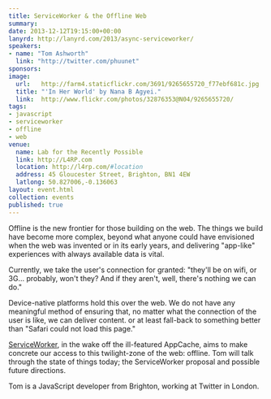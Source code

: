 ```yaml
---
title: ServiceWorker & the Offline Web
summary:
date: 2013-12-12T19:15:00+00:00
lanyrd: http://lanyrd.com/2013/async-serviceworker/
speakers:
- name: "Tom Ashworth"
  link: "http://twitter.com/phuunet"
sponsors:
image:
  url:   http://farm4.staticflickr.com/3691/9265655720_f77ebf681c.jpg
  title: "'In Her World' by Nana B Agyei."
  link:  http://www.flickr.com/photos/32876353@N04/9265655720/
tags:
- javascript
- serviceworker
- offline
- web
venue:
  name: Lab for the Recently Possible
  link: http://L4RP.com
  location: http://l4rp.com/#location
  address: 45 Gloucester Street, Brighton, BN1 4EW
  latlong: 50.827006,-0.136063
layout: event.html
collection: events
published: true
---
```


Offline is the new frontier for those building on the web. The things we build have become more complex, beyond what anyone could have envisioned when the web was invented or in its early years, and delivering "app-like" experiences with always available data is vital.

Currently, we take the user's connection for granted: "they'll be on wifi, or 3G... probably, won't they? And if they aren't, well, there's nothing we can do."

Device-native platforms hold this over the web. We do not have any meaningful method of ensuring that, no matter what the connection of the user is like, we can deliver content. or at least fall-back to something better than "Safari could not load this page."

[ServiceWorker](https://github.com/slightlyoff/ServiceWorker), in the wake off the ill-featured AppCache, aims to make concrete our access to this twilight-zone of the web: offline. Tom will talk through the state of things today; the ServiceWorker proposal and possible future directions.

Tom is a JavaScript developer from Brighton, working at Twitter in London.
